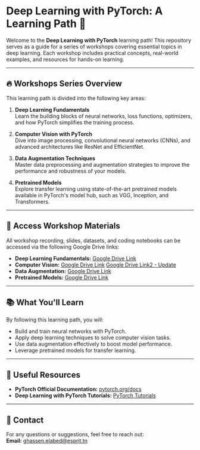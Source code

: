 # Deep Learning with PyTorch: A Learning Path 🚀

Welcome to the **Deep Learning with PyTorch** learning path! This repository serves as a guide for a series of workshops covering essential topics in deep learning. Each workshop includes practical concepts, real-world examples, and resources for hands-on learning.

---

## 🔥 Workshops Series Overview

This learning path is divided into the following key areas:

1. **Deep Learning Fundamentals**  
   Learn the building blocks of neural networks, loss functions, optimizers, and how PyTorch simplifies the training process.

2. **Computer Vision with PyTorch**  
   Dive into image processing, convolutional neural networks (CNNs), and advanced architectures like ResNet and EfficientNet.

3. **Data Augmentation Techniques**  
   Master data preprocessing and augmentation strategies to improve the performance and robustness of your models.

4. **Pretrained Models**  
   Explore transfer learning using state-of-the-art pretrained models available in PyTorch's model hub, such as VGG, Inception, and Transformers.

---

## 📂 Access Workshop Materials

All workshop recording, slides, datasets, and coding notebooks can be accessed via the following Google Drive links:

- **Deep Learning Fundamentals:** [Google Drive Link](https://drive.google.com/drive/folders/1SDMfvCUU6VgzujS-TPqG33cYn2y1eqJj?usp=sharing)  
- **Computer Vision:** [Google Drive Link](https://drive.google.com/drive/folders/1Xs8I1k_3kQ1KlFiXJyqJazS3s_v6a8fI?usp=sharing) [Google Drive Link2 - Update](https://drive.google.com/drive/folders/1jVImCaRHCoUbNCAXCLPdwbXFIuinjJxg?usp=sharing)
- **Data Augmentation:** [Google Drive Link](https://drive.google.com/drive/folders/1O7RIhfGyn9vMRxavXVp2x7fAmkYReyrg?usp=sharing)
- **Pretrained Models:** [Google Drive Link](https://drive.google.com/drive/folders/1OKslW2Jpf2P4-aVY_Hmoy-QG9dYpBlo-?usp=sharing)
---

## 📚 What You'll Learn

By following this learning path, you will:  
- Build and train neural networks with PyTorch.  
- Apply deep learning techniques to solve computer vision tasks.  
- Use data augmentation effectively to boost model performance.  
- Leverage pretrained models for transfer learning.  

---

## 🔗 Useful Resources

- **PyTorch Official Documentation:** [pytorch.org/docs](https://pytorch.org/docs)  
- **Deep Learning with PyTorch Tutorials:** [PyTorch Tutorials](https://pytorch.org/tutorials/)  

---

## 📧 Contact

For any questions or suggestions, feel free to reach out:  
**Email:** [ghassen.elabed@esprit.tn](mailto:ghassen.elabed@esprit.tn)
